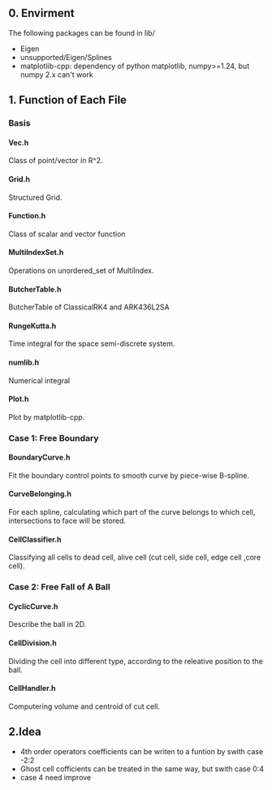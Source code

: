 ## 0. Envirment

The following packages can be found in lib/

+ Eigen
+ unsupported/Eigen/Splines
+ matplotlib-cpp: dependency of python matplotlib, numpy>=1.24, but numpy 2.x can't work

## 1. Function of Each File

### Basis

####  Vec.h

Class of point/vector in R^2.

#### Grid.h

Structured Grid.

#### Function.h

Class of scalar and vector function

#### MultiIndexSet.h

Operations on unordered_set of MultiIndex.

#### ButcherTable.h

ButcherTable of ClassicalRK4 and ARK436L2SA


#### RungeKutta.h

Time integral for the space semi-discrete system.

#### numlib.h

Numerical integral

#### Plot.h

Plot by matplotlib-cpp.

### Case 1: Free Boundary 

#### BoundaryCurve.h

Fit the boundary control points to smooth curve by piece-wise B-spline.  

#### CurveBelonging.h

For each spline, calculating which part of the curve belongs to which cell, intersections to face will be stored.

#### CellClassifier.h

Classifying all cells to dead cell, alive cell (cut cell, side cell, edge cell ,core cell).


### Case 2: Free Fall of A Ball

#### CyclicCurve.h

Describe the ball in 2D.

#### CellDivision.h

Dividing the cell into different type, according to the releative position to the ball.

#### CellHandler.h

Computering volume and centroid of cut cell.

## 2.Idea
+ 4th order operators coefficients can be writen to a funtion by swith case -2:2
+ Ghost cell cofficients can be treated in the same way, but swith case 0:4
+ case 4 need improve




